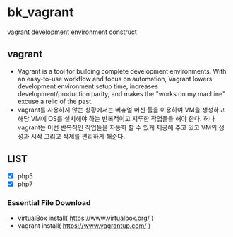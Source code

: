 # bk_vagrant
vagrant development environment construct

## vagrant
- Vagrant is a tool for building complete development environments. With an easy-to-use workflow and focus on automation, Vagrant lowers     development environment setup time, increases development/production parity, and makes the "works on my machine" excuse a relic of the   past.
- vagrant를 사용하지 않는 상황에서는 버츄얼 머신 툴을 이용하여 VM을 생성하고 해당 VM에 OS를 설치해야 하는 반복적이고 지루한 작업들을 해야 한다.
  허나 vagrant는 이런 반복적인 작업들을 자동화 할 수 있게 제공해 주고 있고 VM의 생성과 시작 그리고 삭제를 편리하게 해준다.

## LIST
- [X] php5
- [X] php7

### Essential File Download
   * virtualBox install( https://www.virtualbox.org/ )
   * vagrant install( https://www.vagrantup.com/ )
